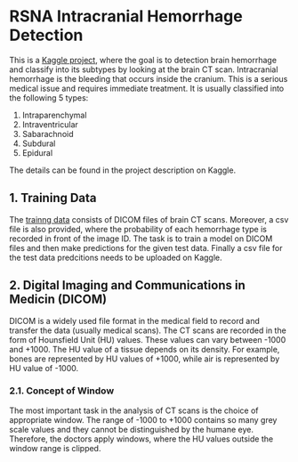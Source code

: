 # RSNA Intracranial Hemorrhage Detection
This is a [Kaggle project](https://www.kaggle.com/c/rsna-intracranial-hemorrhage-detection/overview), where the goal is to detection brain hemorrhage and classify into its subtypes by looking at the brain CT scan. Intracranial hemorrhage is the bleeding that occurs inside the cranium. This is a serious medical issue and requires immediate treatment.  It is usually classified into the following 5 types:
1.  Intraparenchymal
2. Intraventricular
3. Sabarachnoid
4. Subdural
5. Epidural    

The details can be found in the project description on Kaggle.

## 1. Training Data    
The [trainng data](https://www.kaggle.com/c/rsna-intracranial-hemorrhage-detection/data) consists of DICOM files of brain CT scans. Moreover, a csv file is also provided, where the probability of each hemorrhage type is recorded in front of the image ID. The task is to train a model on DICOM files and then make predictions for the given test data. Finally a csv file for the test data predcitions needs to be uploaded on Kaggle.  
## 2. Digital Imaging and Communications in Medicin (DICOM)
DICOM is a widely used file format in the medical field to record and transfer the data (usually medical scans). The CT scans are recorded in the form of Hounsfield Unit (HU) values. These values can vary between -1000 and +1000. The HU value of a tissue depends on its density. For example, bones are represented by HU values of +1000, while air is represented by HU value of -1000. 
### 2.1. Concept of Window
The most important task in the analysis of CT scans is the choice of appropriate window. The range of -1000 to +1000 contains so many grey scale values and they cannot be distinguished by the humane eye. Therefore, the doctors apply windows, where the HU values outside the window range is clipped.

